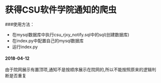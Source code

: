 获得CSU软件学院通知的爬虫
===

###使用方法：

* 在mysql数据库中执行csu_rjxy_notify.sql中的sql(创建数据库)
* 在index.py中配置自己的mysql数据库
* 运行index.py

#### 2018-04-12
由于院网展示有置顶项,通知不是按顺序展示在院网的,所以不能按照原来的逻辑判断是否重复
